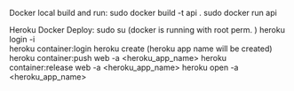 
Docker local build and run:
	sudo docker build -t api .
	sudo docker run api


Heroku Docker Deploy:
	sudo su 														(docker is running with root perm. )
	heroku login -i 										
	heroku container:login 
	heroku create 											(heroku app name will be created)
	heroku container:push web -a <heroku_app_name>
	heroku container:release web -a <heroku_app_name>
	heroku open -a <heroku_app_name>
